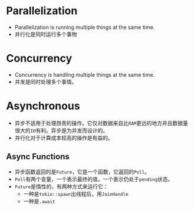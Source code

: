 # Parallelization
* Parallelization is running multiple things at the same time.
* 并行化是同时运行多个事物

# Concurrency
* Concurrency is handling multiple things at the same time.
* 并发是同时处理多个事情。

# Asynchronous
* 异步不适用于处理昂贵的操作。它仅对数据来自比`RAM`更远的地方并且数据量很大的`IO`有利。异步是为并发而设计的。
* 并行化对于计算成本较高的操作是有益的。

## Async Functions
* 异步函数返回的是`Future`，它是一个函数，它返回的`Poll`。
* `Poll`有两个变量，一个表示最终的值，一个表示仍处于`pending`状态。
* `Future`是惰性的，有两种方式来运行它：
  * 一种是`tokio::spawn`出线程后，用`JoinHandle`
  * 一种是`.await`

